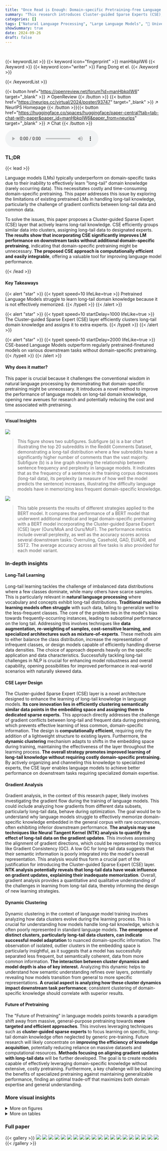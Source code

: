 ```yaml
---
title: "Once Read is Enough: Domain-specific Pretraining-free Language Models with Cluster-guided Sparse Experts for Long-tail Domain Knowledge"
summary: "This research introduces Cluster-guided Sparse Experts (CSE), enabling pretrained language models to effectively learn long-tail domain knowledge without domain-specific pretraining, thus achieving su..."
categories: []
tags: ["Natural Language Processing", "Large Language Models", "🏢 University of Oxford",]
showSummary: true
date: 2024-09-26
draft: false
---
```


<br>

{{< keywordList >}}
{{< keyword icon="fingerprint" >}} manHbkpIW6 {{< /keyword >}}
{{< keyword icon="writer" >}} Fang Dong et el. {{< /keyword >}}
 
{{< /keywordList >}}

{{< button href="https://openreview.net/forum?id=manHbkpIW6" target="_blank" >}}
↗ OpenReview
{{< /button >}}
{{< button href="https://neurips.cc/virtual/2024/poster/93747" target="_blank" >}}
↗ NeurIPS Homepage
{{< /button >}}{{< button href="https://huggingface.co/spaces/huggingface/paper-central?tab=tab-chat-with-paper&paper_id=manHbkpIW6&paper_from=neurips" target="_blank" >}}
↗ Chat
{{< /button >}}



<audio controls>
    <source src="https://ai-paper-reviewer.com/manHbkpIW6/podcast.wav" type="audio/wav">
    Your browser does not support the audio element.
</audio>


### TL;DR


{{< lead >}}

Language models (LMs) typically underperform on domain-specific tasks due to their inability to effectively learn "long-tail" domain knowledge (rarely occurring data). This necessitates costly and time-consuming domain-specific pretraining.  This paper addresses this issue by exploring the limitations of existing pretrained LMs in handling long-tail knowledge, particularly the challenge of gradient conflicts between long-tail data and common data.



To solve the issues, this paper proposes a Cluster-guided Sparse Expert (CSE) layer that actively learns long-tail knowledge. CSE efficiently groups similar data into clusters, assigning long-tail data to designated experts.  **The results show that incorporating CSE significantly improves LM performance on downstream tasks without additional domain-specific pretraining**, indicating that domain-specific pretraining might be unnecessary.  **The proposed CSE approach is computationally efficient and easily integrable**, offering a valuable tool for improving language model performance.

{{< /lead >}}


#### Key Takeaways

{{< alert "star" >}}
{{< typeit speed=10 lifeLike=true >}} Pretrained Language Models struggle to learn long-tail domain knowledge because it is not effectively memorized. {{< /typeit >}}
{{< /alert >}}

{{< alert "star" >}}
{{< typeit speed=10 startDelay=1000 lifeLike=true >}} The Cluster-guided Sparse Expert (CSE) layer efficiently clusters long-tail domain knowledge and assigns it to extra experts. {{< /typeit >}}
{{< /alert >}}

{{< alert "star" >}}
{{< typeit speed=10 startDelay=2000 lifeLike=true >}} CSE-based Language Models outperform regularly pretrained-finetuned models on various downstream tasks without domain-specific pretraining. {{< /typeit >}}
{{< /alert >}}

#### Why does it matter?
This paper is crucial because it challenges the conventional wisdom in natural language processing by demonstrating that domain-specific pretraining might be unnecessary.  It introduces a novel method to improve the performance of language models on long-tail domain knowledge, opening new avenues for research and potentially reducing the cost and time associated with pretraining.

------
#### Visual Insights



![](https://ai-paper-reviewer.com/manHbkpIW6/figures_1_1.jpg)

> This figure shows two subfigures. Subfigure (a) is a bar chart illustrating the top 20 subreddits in the Reddit Comments Dataset, demonstrating a long-tail distribution where a few subreddits have a significantly higher number of comments than the vast majority.  Subfigure (b) is a line graph showing the relationship between sentence frequency and perplexity in language models. It indicates that as the frequency of a sentence in the training corpus decreases (long-tail data), its perplexity (a measure of how well the model predicts the sentence) increases, illustrating the difficulty language models have in memorizing less frequent domain-specific knowledge.





![](https://ai-paper-reviewer.com/manHbkpIW6/tables_6_1.jpg)

> This table presents the results of different strategies applied to the BERT model.  It compares the performance of a BERT model that underwent additional medical and legal domain-specific pretraining with a BERT model incorporating the Cluster-guided Sparse Expert (CSE) layer (Ours/MoA and Ours/MoF). The performance metrics include overall perplexity, as well as the accuracy scores across several downstream tasks: Overruling, Casehold, GAD, EUADR, and SST2.  The average accuracy across all five tasks is also provided for each model variant.





### In-depth insights


#### Long-Tail Learning
Long-tail learning tackles the challenge of imbalanced data distributions where a few classes dominate, while many others have scarce samples.  This is particularly relevant in **natural language processing** where vocabulary and concepts exhibit long-tail distributions.  **Traditional machine learning models often struggle** with such data, failing to generalize well to the less-frequent classes.  The core of the problem lies in the model's bias towards frequently-occurring instances, leading to suboptimal performance on the long tail.  Addressing this involves techniques like **data augmentation, re-weighting of samples, cost-sensitive learning, and specialized architectures such as mixture-of-experts**. These methods aim to either balance the class distribution, increase the representation of infrequent classes, or design models capable of efficiently handling diverse data densities. The choice of approach depends heavily on the specific application and data characteristics.  Successfully tackling long-tail challenges in NLP is crucial for enhancing model robustness and overall capability, opening possibilities for improved performance in real-world scenarios with naturally skewed data.

#### CSE Layer Design
The Cluster-guided Sparse Expert (CSE) layer is a novel architecture designed to enhance the learning of long-tail knowledge in language models.  **Its core innovation lies in efficiently clustering semantically similar data points in the embedding space and assigning them to dedicated sparse experts.** This approach directly addresses the challenge of gradient conflicts between long-tail and frequent data during pretraining, which prevents effective learning of less common, domain-specific information. The design is **computationally efficient**, requiring only the addition of a lightweight structure to existing layers. Furthermore, the **dynamic clustering** mechanism adapts to shifts in the embedding space during training, maintaining the effectiveness of the layer throughout the learning process.  **The overall strategy promotes improved learning of long-tail knowledge without requiring costly domain-specific pretraining.** By actively organizing and channeling this knowledge to specialized experts, the CSE layer enables language models to achieve better performance on downstream tasks requiring specialized domain expertise.

#### Gradient Analysis
Gradient analysis, in the context of this research paper, likely involves investigating the gradient flow during the training of language models.  This could include analyzing how gradients from different data subsets, particularly long-tail data, behave during optimization. The goal would be to understand why language models struggle to effectively memorize domain-specific knowledge embedded in the general corpus with rare occurrences, often exhibiting inferior downstream performance.  **The analysis may use techniques like Neural Tangent Kernel (NTK) analysis to quantify the effect of long-tail data on the gradient updates**.  This involves assessing the alignment of gradient directions, which could be represented by metrics like Gradient Consistency (GC).  A low GC for long-tail data suggests that their semantic information is poorly integrated into the model's overall representation.  This analysis would thus form a crucial part of the justification for introducing the Cluster-guided Sparse Expert (CSE) layer. **NTK analysis potentially reveals that long-tail data have weak influence on gradient updates, explaining their inadequate memorization**.  Overall, gradient analysis provides a quantitative and qualitative understanding of the challenges in learning from long-tail data, thereby informing the design of new learning strategies.

#### Dynamic Clustering
Dynamic clustering in the context of language model training involves analyzing how data clusters evolve during the learning process.  This is crucial for understanding how models handle long-tail knowledge, which is often poorly represented in standard language models.  **The emergence of distinct clusters, particularly long-tail data clusters, can indicate successful model adaptation** to nuanced domain-specific information.  The observation of isolated, outlier clusters in the embedding space is particularly insightful, as it suggests that a model has successfully separated less frequent, but semantically coherent, data from more common information.  **The interaction between cluster dynamics and model depth is also of key interest.**  Analyzing this dynamic helps to understand how semantic understanding refines over layers, potentially revealing how models transition from general to more specific representations.  **A crucial aspect is analyzing how these cluster dynamics impact downstream task performance**;  consistent clustering of domain-specific knowledge should correlate with superior results.

#### Future of Pretraining
The "Future of Pretraining" in language models points towards a paradigm shift away from massive, general-purpose pretraining towards **more targeted and efficient approaches**.  This involves leveraging techniques such as **cluster-guided sparse experts** to focus learning on specific, long-tail domain knowledge often neglected by generic pre-training.  Future research will likely concentrate on **improving the efficiency of knowledge acquisition**, potentially reducing reliance on massive datasets and computational resources.  **Methods focusing on aligning gradient updates with long-tail data** will be further developed. The goal is to create models capable of effectively leveraging domain-specific knowledge without extensive, costly pretraining.   Furthermore, a key challenge will be balancing the benefits of specialized pretraining against maintaining generalizable performance, finding an optimal trade-off that maximizes both domain expertise and general understanding.


### More visual insights

<details>
<summary>More on figures
</summary>


![](https://ai-paper-reviewer.com/manHbkpIW6/figures_3_1.jpg)

> Figure 2(a) shows the negative correlation between the frequency of a sentence and its gradient consistency in the baseline model.  Sentences that appear infrequently in the dataset show low gradient consistency, indicating that the model struggles to capture their learning dynamics effectively. Figure 2(b) illustrates the embedding space of a model with the Cluster-guided Sparse Expert (CSE) layer.  The figure highlights four distinct long-tail clusters along with a more central cluster of common data. Each long-tail cluster contains semantically similar sentences from a specific domain.


![](https://ai-paper-reviewer.com/manHbkpIW6/figures_5_1.jpg)

> This figure shows the evolution of gradient consistency (GC) of long-tail data, the number of clusters, and the ratio of cluster distances to cluster radii over training steps in a baseline model.  Panel (a) demonstrates the decreasing GC of long-tail data over time. Panels (b) and (c) illustrate the dynamic evolution of cluster formation and structure throughout training.  The number of clusters changes, and their relative compactness shifts over time.  The changes in cluster structure clarity independent of norm values suggest an evolution in how the model learns and groups the long-tail data over the course of training.


![](https://ai-paper-reviewer.com/manHbkpIW6/figures_5_2.jpg)

> This figure illustrates the Cluster-guided Sparse Expert (CSE) layer architecture. Subfigure (a) shows the overall CSE layer structure, highlighting the dispatcher mechanism that routes input embeddings to different sparse experts. Subfigure (b) visualizes the cluster evolution in the embedding space during the training process, showing how clusters form and evolve across different training steps (sampled every 10,000 steps from the 10th layer's FFN in a GPT model). The evolution showcases the dynamic nature of clustering, with the formation and merging of clusters, particularly driven by a large common cluster.


![](https://ai-paper-reviewer.com/manHbkpIW6/figures_9_1.jpg)

> This figure visualizes the embedding space and neural tangent kernel (NTK) analysis of the proposed Cluster-guided Sparse Expert (CSE) model.  Panel (a) shows the embedding space, illustrating how the CSE layer effectively clusters and routes long-tail data to designated experts. Panels (b) and (c) present NTK matrices for the CSE model (experts 1 and 2) and the baseline model, respectively, demonstrating that the CSE model achieves more consistent NTK within each expert, unlike the baseline.


![](https://ai-paper-reviewer.com/manHbkpIW6/figures_15_1.jpg)

> This figure shows the validation loss of the pretraining dataset during the domain-specific finetuning phase for four different models: BERT/legal, MoE/legal, MoE/med, and BERT/med.  The x-axis represents the training steps, and the y-axis represents the validation loss. The plot illustrates the phenomenon of catastrophic forgetting, where the model's performance on the pretraining dataset degrades significantly as it is further fine-tuned on the domain-specific tasks.  Notice that the models fine-tuned on medical data show a greater increase in validation loss than those fine-tuned on legal data. This highlights the challenges posed by domain-specific finetuning on pretrained language models.


![](https://ai-paper-reviewer.com/manHbkpIW6/figures_17_1.jpg)

> The figure shows the frequency distribution of sentences based on their 2-gram and 3-gram patterns, respectively.  The distributions are shown as histograms, with the x-axis representing the average frequency and the y-axis representing the percentage of sentences.  A second line graph shows the gradient consistency for each frequency range.  The results confirm that the 1-gram method used earlier is robust, as the gradient consistency aligns with the frequency trends across 2-gram and 3-gram analysis.


![](https://ai-paper-reviewer.com/manHbkpIW6/figures_18_1.jpg)

> This figure visualizes the content of sentences within different clusters identified by the CSE layer.  It demonstrates that sentences within the same cluster share semantic similarity, indicating the effectiveness of the clustering approach.  The figure also highlights the presence of low-frequency, irregular sentences that are scattered across clusters, lacking clear semantic coherence.  This observation supports the paper's argument that CSE effectively groups semantically similar sentences, even those with low frequency, improving the language model's ability to learn long-tail knowledge.


</details>




<details>
<summary>More on tables
</summary>


![](https://ai-paper-reviewer.com/manHbkpIW6/tables_8_1.jpg)
> This table presents the results of different strategies applied to the BERT model.  The strategies include continuing pretraining on medical and legal domain-specific data (BERT/med and BERT/legal), using a Mixture of Experts (MoE) approach (MoE/med and MoE/legal), and applying the proposed Cluster-guided Sparse Expert (CSE) method (Ours/MoA and Ours/MoF).  The table shows the pretraining perplexity (Pretrain ppl), and the performance on several downstream tasks (Overruling, Casehold, GAD, EUADR, SST2), along with average performance across tasks.  Note that BERT/med shows a significant forgetting issue, which is discussed in the Appendix. The results highlight the effectiveness of the CSE approach in improving performance on downstream tasks compared to other methods.

![](https://ai-paper-reviewer.com/manHbkpIW6/tables_8_2.jpg)
> This table presents the results of different strategies applied to the GPT model.  The strategies include using a GPT model fine-tuned on medical data (GPT/med), a GPT model fine-tuned on legal data (GPT/legal), a MoE (Mixture of Experts) model fine-tuned on medical data (MoE/med), a MoE model fine-tuned on legal data (MoE/legal), and the proposed CSE (Cluster-guided Sparse Expert) method applied to the attention mechanism (Ours/MoA) and the feed-forward network (Ours/MoF). The table shows the average performance across several downstream tasks, including the perplexity scores, and the performance on the Overruling, Casehold, GAD, EUADR, and SST2 datasets.  The results highlight the performance improvement using the CSE approach.

![](https://ai-paper-reviewer.com/manHbkpIW6/tables_8_3.jpg)
> This table presents the performance comparison of different methods (GPT/tuned, MoE/tuned, and CSE/w/o tune) on various downstream tasks using a larger 330M GPT model.  It shows the accuracy achieved on multiple tasks across three domains: academic, environment, and financial. Notably, CSE/w/o tune showcases performance on par or exceeding the other methods without requiring any domain-specific fine-tuning. This highlights its ability to learn from long-tail data efficiently during pretraining alone.

![](https://ai-paper-reviewer.com/manHbkpIW6/tables_14_1.jpg)
> This table presents the results of different strategies applied to the BERT model.  It compares the performance of the baseline BERT model (with and without further training on medical and legal datasets) against a model using the proposed Cluster-guided Sparse Expert (CSE) approach.  The performance is measured across several downstream tasks, including Overruling, Casehold, GAD, EUADR, and SST2, with the average performance across all these tasks also included.

![](https://ai-paper-reviewer.com/manHbkpIW6/tables_14_2.jpg)
> This table lists the hyperparameters used for both BERT-based and GPT-based models in the experiments.  It details the settings for various aspects of the model architecture and training process, including the number of FFN and attention modules, attention heads, transformer layers, hidden dimension size, dropout rates, sequence length, batch size, maximum training steps, learning rate decay strategy, and the random seed used. These hyperparameters were crucial in configuring and training the models for the experimental results presented in the paper.

![](https://ai-paper-reviewer.com/manHbkpIW6/tables_15_1.jpg)
> This table displays the results of the Casehold, Overruling, GAD, and EUADR tasks using checkpoints selected by an early-stopping method that controls for catastrophic forgetting.  The early stopping ensures that both BERT/legal and BERT/med models exhibit a similar level of forgetting on the pretraining data, enabling a more fair comparison of their performance on the downstream tasks.

![](https://ai-paper-reviewer.com/manHbkpIW6/tables_16_1.jpg)
> This table presents the results of several general knowledge tasks using BERT models.  It compares the performance of a baseline BERT model (fine-tuned), a MoE (Mixture of Experts) version of BERT (fine-tuned), and the proposed CSE (Cluster-guided Sparse Expert) method without fine-tuning. The comparison is based on accuracy scores, frequency scores for the tasks, and the average performance across all the tasks. This table aims to demonstrate that even without fine-tuning, the CSE method can achieve comparable or better performance on general tasks, highlighting its effectiveness in learning long-tail domain knowledge while retaining general capabilities.

![](https://ai-paper-reviewer.com/manHbkpIW6/tables_16_2.jpg)
> This table presents the results of general knowledge tasks evaluated on a larger GPT model (330M parameters) trained with 20 billion tokens.  It compares the performance of a baseline model, a Mixture of Experts (MoE) model, and the proposed Cluster-guided Sparse Expert (CSE) model without any fine-tuning. The table shows the accuracy scores for each task (COLA, QNLI, MRPC, QQP, SST2), along with the average frequency score of the sentences used in those tasks and the overall average accuracy of each method.

![](https://ai-paper-reviewer.com/manHbkpIW6/tables_16_3.jpg)
> This table presents the results of different strategies applied to a pre-trained 110M model.  The strategies include continuing pretraining on medical data (*/med), continuing pretraining on legal data (*/legal), using a Mixture of Experts (MoE) architecture, and the proposed Cluster-guided Sparse Expert (CSE) approach (Ours/MoA and Ours/MoF). The table shows the performance of each strategy across various downstream tasks (Overruling, Casehold, GAD, EUADR, SST2), along with the average performance.  It highlights the improvement achieved by the CSE approach compared to the baseline methods and MoE.

![](https://ai-paper-reviewer.com/manHbkpIW6/tables_17_1.jpg)
> This table presents the results of different strategies applied to the BERT model.  The strategies include using a BERT model fine-tuned on medical data (BERT/med), a BERT model fine-tuned on legal data (BERT/legal), a MoE (Mixture of Experts) model fine-tuned on medical data (MoE/med), a MoE model fine-tuned on legal data (MoE/legal), the proposed Cluster-guided Sparse Expert (CSE) model applied to the attention mechanism (Ours/MoA), and the proposed CSE model applied to the feed-forward network (Ours/MoF). The table shows the pretraining perplexity (Pretrain ppl) and the performance on several downstream tasks: Overruling, Casehold, GAD, EUADR, and SST2. The average performance across all tasks is also included for comparison.

</details>




### Full paper

{{< gallery >}}
<img src="https://ai-paper-reviewer.com/manHbkpIW6/1.png" class="grid-w50 md:grid-w33 xl:grid-w25" />
<img src="https://ai-paper-reviewer.com/manHbkpIW6/2.png" class="grid-w50 md:grid-w33 xl:grid-w25" />
<img src="https://ai-paper-reviewer.com/manHbkpIW6/3.png" class="grid-w50 md:grid-w33 xl:grid-w25" />
<img src="https://ai-paper-reviewer.com/manHbkpIW6/4.png" class="grid-w50 md:grid-w33 xl:grid-w25" />
<img src="https://ai-paper-reviewer.com/manHbkpIW6/5.png" class="grid-w50 md:grid-w33 xl:grid-w25" />
<img src="https://ai-paper-reviewer.com/manHbkpIW6/6.png" class="grid-w50 md:grid-w33 xl:grid-w25" />
<img src="https://ai-paper-reviewer.com/manHbkpIW6/7.png" class="grid-w50 md:grid-w33 xl:grid-w25" />
<img src="https://ai-paper-reviewer.com/manHbkpIW6/8.png" class="grid-w50 md:grid-w33 xl:grid-w25" />
<img src="https://ai-paper-reviewer.com/manHbkpIW6/9.png" class="grid-w50 md:grid-w33 xl:grid-w25" />
<img src="https://ai-paper-reviewer.com/manHbkpIW6/10.png" class="grid-w50 md:grid-w33 xl:grid-w25" />
<img src="https://ai-paper-reviewer.com/manHbkpIW6/11.png" class="grid-w50 md:grid-w33 xl:grid-w25" />
<img src="https://ai-paper-reviewer.com/manHbkpIW6/12.png" class="grid-w50 md:grid-w33 xl:grid-w25" />
<img src="https://ai-paper-reviewer.com/manHbkpIW6/13.png" class="grid-w50 md:grid-w33 xl:grid-w25" />
<img src="https://ai-paper-reviewer.com/manHbkpIW6/14.png" class="grid-w50 md:grid-w33 xl:grid-w25" />
<img src="https://ai-paper-reviewer.com/manHbkpIW6/15.png" class="grid-w50 md:grid-w33 xl:grid-w25" />
<img src="https://ai-paper-reviewer.com/manHbkpIW6/16.png" class="grid-w50 md:grid-w33 xl:grid-w25" />
<img src="https://ai-paper-reviewer.com/manHbkpIW6/17.png" class="grid-w50 md:grid-w33 xl:grid-w25" />
<img src="https://ai-paper-reviewer.com/manHbkpIW6/18.png" class="grid-w50 md:grid-w33 xl:grid-w25" />
<img src="https://ai-paper-reviewer.com/manHbkpIW6/19.png" class="grid-w50 md:grid-w33 xl:grid-w25" />
<img src="https://ai-paper-reviewer.com/manHbkpIW6/20.png" class="grid-w50 md:grid-w33 xl:grid-w25" />
{{< /gallery >}}